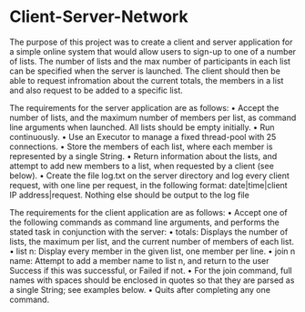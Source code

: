 # Client-Server-Network

The purpose of this project was to create a client and server application for a simple online system that would allow users to sign-up to one of a number of lists. The number of lists and the max number of participants in each list can be specified when the server is launched. The client should then be able to request infromation about the current totals, the members in a list and also request to be added to a specific list.

The requirements for the server application are as follows:
• Accept the number of lists, and the maximum number of members per list, as command line
arguments when launched. All lists should be empty initially.
• Run continuously.
• Use an Executor to manage a fixed thread-pool with 25 connections.
• Store the members of each list, where each member is represented by a single String.
• Return information about the lists, and attempt to add new members to a list, when requested by a client (see below).
• Create the file log.txt on the server directory and log every client request, with one line
per request, in the following format: date|time|client IP address|request. Nothing else should be output to the log file

The requirements for the client application are as follows:
• Accept one of the following commands as command line arguments, and performs the stated
task in conjunction with the server:
• totals: Displays the number of lists, the maximum per list, and the current number
of members of each list.
• list n: Display every member in the given list, one member per line.
• join n name: Attempt to add a member name to list n, and return to the user Success
if this was successful, or Failed if not.
• For the join command, full names with spaces should be enclosed in quotes so that they
are parsed as a single String; see examples below.
• Quits after completing any one command.
